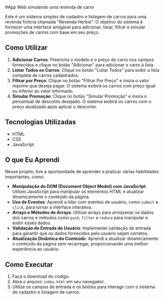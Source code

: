 #App Web simulando uma revenda de carro

Este é um sistema simples de cadastro e listagem de carros para uma revenda fictícia chamada "Revenda Herbie". O objetivo do sistema é fornecer uma interface amigável para adicionar, listar, filtrar e simular promoções de carros com base em seu preço.

## Como Utilizar

1. **Adicionar Carros**: Preencha o modelo e o preço do carro nos campos fornecidos e clique no botão "Adicionar" para adicionar o carro à lista.
2. **Listar Todos os Carros**: Clique no botão "Listar Todos" para exibir a lista completa de carros cadastrados.
3. **Filtrar por Preço**: Clique no botão "Filtrar Por Preço" e insira o valor máximo que deseja pagar. O sistema exibirá os carros com preço igual ou inferior ao valor informado.
4. **Simular Promoção**: Clique no botão "Simular Promoção" e insira o percentual de desconto desejado. O sistema exibirá os carros com o preço atualizado após aplicar o desconto.

## Tecnologias Utilizadas

- HTML
- CSS
- JavaScript

## O que Eu Aprendi

Nesse projeto, tive a oportunidade de aprender e praticar várias habilidades importantes, como:

- **Manipulação do DOM (Document Object Model) com JavaScript**: Utilizei JavaScript para manipular os elementos HTML e atualizar dinamicamente o conteúdo da página.
- **Uso de Eventos**: Aprendi a lidar com eventos de usuário, como `submit` e `click`, para tornar a interface interativa.
- **Arrays e Métodos de Arrays**: Utilizei arrays para armazenar os dados dos carros e métodos como `push`, `filter` e `reduce` para manipular e exibir esses dados.
- **Validação de Entrada do Usuário**: Implementei validação de entrada para garantir que os dados fornecidos pelo usuário sejam corretos.
- **Atualização Dinâmica do Conteúdo**: Aprendi a atualizar dinamicamente o conteúdo da página sem recarregar, proporcionando uma melhor experiência ao usuário.

## Como Executar

1. Faça o download do código.
2. Abra o arquivo `index.html` em seu navegador.
3. Utilize os campos de entrada e os botões para interagir com o sistema de cadastro e listagem de carros.
